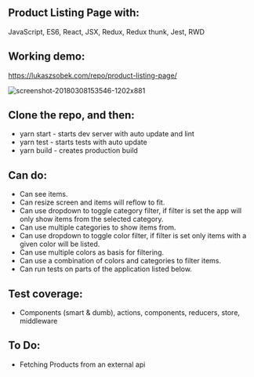 ## Product Listing Page with:
JavaScript, ES6, React, JSX, Redux, Redux thunk, Jest, RWD

## Working demo:
https://lukaszsobek.com/repo/product-listing-page/

![screenshot-20180308153546-1202x881](https://user-images.githubusercontent.com/23530054/37156788-60bf4f24-22e7-11e8-8a87-d41c8e060956.png)

## Clone the repo, and then:
- yarn start - starts dev server with auto update and lint
- yarn test - starts tests with auto update
- yarn build - creates production build

## Can do:
- Can see items.
- Can resize screen and items will reflow to fit.
- Can use dropdown to toggle category filter, if filter is set the app will only show items from the selected category.
- Can use multiple categories to show items from.
- Can use dropdown to toggle color filter, if filter is set only items with a given color will be listed.
- Can use multiple colors as basis for filtering.
- Can use a combination of colors and categories to filter items.
- Can run tests on parts of the application listed below.

## Test coverage:
- Components (smart & dumb), actions, components, reducers, store, middleware

## To Do:
- Fetching Products from an external api
